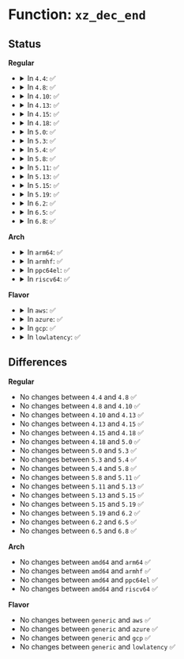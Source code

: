 # Function: <code>xz_dec_end</code>

## Status
<b>Regular</b>
<ul>
<li>
<details>
<summary>In <code>4.4</code>: ✅</summary>

```c
void xz_dec_end(struct xz_dec *s);
```

**Collision:** Unique Global

**Inline:** No

**Transformation:** False

**Instances:**

```
In lib/xz/xz_dec_stream.c (ffffffff8140f730)
Location: lib/xz/xz_dec_stream.c:812
Inline: False
Direct callers:
  - lib/decompress_unxz.c:unxz
  - lib/decompress_unxz.c:unxz
```
**Symbols:**

```
ffffffff8140f730-ffffffff8140f761: xz_dec_end (STB_GLOBAL)
```
</details>
</li>
<li>
<details>
<summary>In <code>4.8</code>: ✅</summary>

```c
void xz_dec_end(struct xz_dec *s);
```

**Collision:** Unique Global

**Inline:** No

**Transformation:** False

**Instances:**

```
In lib/xz/xz_dec_stream.c (ffffffff81457470)
Location: lib/xz/xz_dec_stream.c:812
Inline: False
Direct callers:
  - fs/squashfs/xz_wrapper.c:squashfs_xz_free
  - lib/decompress_unxz.c:unxz
  - lib/decompress_unxz.c:unxz
```
**Symbols:**

```
ffffffff81457470-ffffffff814574a1: xz_dec_end (STB_GLOBAL)
```
</details>
</li>
<li>
<details>
<summary>In <code>4.10</code>: ✅</summary>

```c
void xz_dec_end(struct xz_dec *s);
```

**Collision:** Unique Global

**Inline:** No

**Transformation:** False

**Instances:**

```
In lib/xz/xz_dec_stream.c (ffffffff81475e30)
Location: lib/xz/xz_dec_stream.c:812
Inline: False
Direct callers:
  - fs/squashfs/xz_wrapper.c:squashfs_xz_free
  - lib/decompress_unxz.c:unxz
  - lib/decompress_unxz.c:unxz
```
**Symbols:**

```
ffffffff81475e30-ffffffff81475e61: xz_dec_end (STB_GLOBAL)
```
</details>
</li>
<li>
<details>
<summary>In <code>4.13</code>: ✅</summary>

```c
void xz_dec_end(struct xz_dec *s);
```

**Collision:** Unique Global

**Inline:** No

**Transformation:** False

**Instances:**

```
In lib/xz/xz_dec_stream.c (ffffffff8147f230)
Location: lib/xz/xz_dec_stream.c:812
Inline: False
Direct callers:
  - lib/decompress_unxz.c:unxz
  - lib/decompress_unxz.c:unxz
```
**Symbols:**

```
ffffffff8147f230-ffffffff8147f262: xz_dec_end (STB_GLOBAL)
```
</details>
</li>
<li>
<details>
<summary>In <code>4.15</code>: ✅</summary>

```c
void xz_dec_end(struct xz_dec *s);
```

**Collision:** Unique Global

**Inline:** No

**Transformation:** False

**Instances:**

```
In lib/xz/xz_dec_stream.c (ffffffff814bb050)
Location: lib/xz/xz_dec_stream.c:828
Inline: False
Direct callers:
  - lib/decompress_unxz.c:unxz
  - lib/decompress_unxz.c:unxz
```
**Symbols:**

```
ffffffff814bb050-ffffffff814bb082: xz_dec_end (STB_GLOBAL)
```
</details>
</li>
<li>
<details>
<summary>In <code>4.18</code>: ✅</summary>

```c
void xz_dec_end(struct xz_dec *s);
```

**Collision:** Unique Global

**Inline:** No

**Transformation:** False

**Instances:**

```
In lib/xz/xz_dec_stream.c (ffffffff814ed870)
Location: lib/xz/xz_dec_stream.c:828
Inline: False
Direct callers:
  - lib/decompress_unxz.c:unxz
  - lib/decompress_unxz.c:unxz
```
**Symbols:**

```
ffffffff814ed870-ffffffff814ed8a1: xz_dec_end (STB_GLOBAL)
```
</details>
</li>
<li>
<details>
<summary>In <code>5.0</code>: ✅</summary>

```c
void xz_dec_end(struct xz_dec *s);
```

**Collision:** Unique Global

**Inline:** No

**Transformation:** False

**Instances:**

```
In lib/xz/xz_dec_stream.c (ffffffff81501750)
Location: lib/xz/xz_dec_stream.c:828
Inline: False
Direct callers:
  - lib/decompress_unxz.c:unxz
  - lib/decompress_unxz.c:unxz
```
**Symbols:**

```
ffffffff81501750-ffffffff81501781: xz_dec_end (STB_GLOBAL)
```
</details>
</li>
<li>
<details>
<summary>In <code>5.3</code>: ✅</summary>

```c
void xz_dec_end(struct xz_dec *s);
```

**Collision:** Unique Global

**Inline:** No

**Transformation:** False

**Instances:**

```
In lib/xz/xz_dec_stream.c (ffffffff8152f860)
Location: lib/xz/xz_dec_stream.c:828
Inline: False
Direct callers:
  - drivers/base/firmware_loader/main.c:fw_decompress_xz
  - drivers/base/firmware_loader/main.c:fw_decompress_xz
  - lib/decompress_unxz.c:unxz
  - lib/decompress_unxz.c:unxz
```
**Symbols:**

```
ffffffff8152f860-ffffffff8152f894: xz_dec_end (STB_GLOBAL)
```
</details>
</li>
<li>
<details>
<summary>In <code>5.4</code>: ✅</summary>

```c
void xz_dec_end(struct xz_dec *s);
```

**Collision:** Unique Global

**Inline:** No

**Transformation:** False

**Instances:**

```
In lib/xz/xz_dec_stream.c (ffffffff815506f0)
Location: lib/xz/xz_dec_stream.c:828
Inline: False
Direct callers:
  - drivers/base/firmware_loader/main.c:fw_decompress_xz
  - drivers/base/firmware_loader/main.c:fw_decompress_xz
  - lib/decompress_unxz.c:unxz
  - lib/decompress_unxz.c:unxz
```
**Symbols:**

```
ffffffff815506f0-ffffffff81550724: xz_dec_end (STB_GLOBAL)
```
</details>
</li>
<li>
<details>
<summary>In <code>5.8</code>: ✅</summary>

```c
void xz_dec_end(struct xz_dec *s);
```

**Collision:** Unique Global

**Inline:** No

**Transformation:** False

**Instances:**

```
In lib/xz/xz_dec_stream.c (ffffffff815d99a0)
Location: lib/xz/xz_dec_stream.c:828
Inline: False
Direct callers:
  - lib/decompress_unxz.c:unxz
  - lib/decompress_unxz.c:unxz
  - drivers/base/firmware_loader/main.c:fw_decompress_xz
  - drivers/base/firmware_loader/main.c:fw_decompress_xz_pages
```
**Symbols:**

```
ffffffff815d99a0-ffffffff815d99d6: xz_dec_end (STB_GLOBAL)
```
</details>
</li>
<li>
<details>
<summary>In <code>5.11</code>: ✅</summary>

```c
void xz_dec_end(struct xz_dec *s);
```

**Collision:** Unique Global

**Inline:** No

**Transformation:** False

**Instances:**

```
In lib/xz/xz_dec_stream.c (ffffffff815f7600)
Location: lib/xz/xz_dec_stream.c:828
Inline: False
Direct callers:
  - lib/decompress_unxz.c:unxz
  - lib/decompress_unxz.c:unxz
  - drivers/base/firmware_loader/main.c:fw_decompress_xz
  - drivers/base/firmware_loader/main.c:fw_decompress_xz_pages
```
**Symbols:**

```
ffffffff815f7600-ffffffff815f763b: xz_dec_end (STB_GLOBAL)
```
</details>
</li>
<li>
<details>
<summary>In <code>5.13</code>: ✅</summary>

```c
void xz_dec_end(struct xz_dec *s);
```

**Collision:** Unique Global

**Inline:** No

**Transformation:** False

**Instances:**

```
In lib/xz/xz_dec_stream.c (ffffffff815da2a0)
Location: lib/xz/xz_dec_stream.c:828
Inline: False
Direct callers:
  - lib/decompress_unxz.c:unxz
  - lib/decompress_unxz.c:unxz
  - drivers/base/firmware_loader/main.c:fw_decompress_xz
  - drivers/base/firmware_loader/main.c:fw_decompress_xz
```
**Symbols:**

```
ffffffff815da2a0-ffffffff815da2db: xz_dec_end (STB_GLOBAL)
```
</details>
</li>
<li>
<details>
<summary>In <code>5.15</code>: ✅</summary>

```c
void xz_dec_end(struct xz_dec *s);
```

**Collision:** Unique Global

**Inline:** No

**Transformation:** False

**Instances:**

```
In lib/xz/xz_dec_stream.c (ffffffff816457b0)
Location: lib/xz/xz_dec_stream.c:828
Inline: False
Direct callers:
  - lib/decompress_unxz.c:unxz
  - lib/decompress_unxz.c:unxz
  - drivers/base/firmware_loader/main.c:fw_decompress_xz
  - drivers/base/firmware_loader/main.c:fw_decompress_xz
```
**Symbols:**

```
ffffffff816457b0-ffffffff816457eb: xz_dec_end (STB_GLOBAL)
```
</details>
</li>
<li>
<details>
<summary>In <code>5.19</code>: ✅</summary>

```c
void xz_dec_end(struct xz_dec *s);
```

**Collision:** Unique Global

**Inline:** No

**Transformation:** False

**Instances:**

```
In lib/xz/xz_dec_stream.c (ffffffff8175b550)
Location: lib/xz/xz_dec_stream.c:828
Inline: False
Direct callers:
  - lib/decompress_unxz.c:unxz
  - lib/decompress_unxz.c:unxz
  - lib/decompress_unxz.c:unxz
  - lib/decompress_unxz.c:unxz
  - drivers/base/firmware_loader/main.c:fw_decompress_xz
  - drivers/base/firmware_loader/main.c:fw_decompress_xz
```
**Symbols:**

```
ffffffff8175b550-ffffffff8175b595: xz_dec_end (STB_GLOBAL)
```
</details>
</li>
<li>
<details>
<summary>In <code>6.2</code>: ✅</summary>

```c
void xz_dec_end(struct xz_dec *s);
```

**Collision:** Unique Global

**Inline:** No

**Transformation:** False

**Instances:**

```
In lib/xz/xz_dec_stream.c (ffffffff81888990)
Location: lib/xz/xz_dec_stream.c:828
Inline: False
Direct callers:
  - drivers/base/firmware_loader/main.c:fw_decompress_xz
  - drivers/base/firmware_loader/main.c:fw_decompress_xz
  - lib/decompress_unxz.c:unxz
  - lib/decompress_unxz.c:unxz
  - lib/decompress_unxz.c:unxz
  - lib/decompress_unxz.c:unxz
```
**Symbols:**

```
ffffffff81888990-ffffffff818889d5: xz_dec_end (STB_GLOBAL)
```
</details>
</li>
<li>
<details>
<summary>In <code>6.5</code>: ✅</summary>

```c
void xz_dec_end(struct xz_dec *s);
```

**Collision:** Unique Global

**Inline:** No

**Transformation:** False

**Instances:**

```
In lib/xz/xz_dec_stream.c (ffffffff818cad80)
Location: lib/xz/xz_dec_stream.c:828
Inline: False
Direct callers:
  - drivers/base/firmware_loader/main.c:fw_decompress_xz
  - drivers/base/firmware_loader/main.c:fw_decompress_xz
  - lib/decompress_unxz.c:unxz
  - lib/decompress_unxz.c:unxz
  - lib/decompress_unxz.c:unxz
  - lib/decompress_unxz.c:unxz
```
**Symbols:**

```
ffffffff818cad80-ffffffff818cadc5: xz_dec_end (STB_GLOBAL)
```
</details>
</li>
<li>
<details>
<summary>In <code>6.8</code>: ✅</summary>

```c
void xz_dec_end(struct xz_dec *s);
```

**Collision:** Unique Global

**Inline:** No

**Transformation:** False

**Instances:**

```
In lib/xz/xz_dec_stream.c (ffffffff8191c970)
Location: lib/xz/xz_dec_stream.c:828
Inline: False
Direct callers:
  - drivers/base/firmware_loader/main.c:fw_decompress_xz
  - drivers/base/firmware_loader/main.c:fw_decompress_xz
  - lib/decompress_unxz.c:unxz
  - lib/decompress_unxz.c:unxz
  - lib/decompress_unxz.c:unxz
  - lib/decompress_unxz.c:unxz
```
**Symbols:**

```
ffffffff8191c970-ffffffff8191c9b5: xz_dec_end (STB_GLOBAL)
```
</details>
</li>
</ul>
<b>Arch</b>
<ul>
<li>
<details>
<summary>In <code>arm64</code>: ✅</summary>

```c
void xz_dec_end(struct xz_dec *s);
```

**Collision:** Unique Global

**Inline:** No

**Transformation:** False

**Instances:**

```
In lib/xz/xz_dec_stream.c (ffff80001065c658)
Location: lib/xz/xz_dec_stream.c:828
Inline: False
Direct callers:
  - drivers/base/firmware_loader/main.c:fw_decompress_xz
  - drivers/base/firmware_loader/main.c:fw_decompress_xz
  - lib/decompress_unxz.c:unxz
  - lib/decompress_unxz.c:unxz
```
**Symbols:**

```
ffff80001065c658-ffff80001065c694: xz_dec_end (STB_GLOBAL)
```
</details>
</li>
<li>
<details>
<summary>In <code>armhf</code>: ✅</summary>

```c
void xz_dec_end(struct xz_dec *s);
```

**Collision:** Unique Global

**Inline:** No

**Transformation:** False

**Instances:**

```
In lib/xz/xz_dec_stream.c (c0805ee8)
Location: lib/xz/xz_dec_stream.c:828
Inline: False
Direct callers:
  - drivers/base/firmware_loader/main.c:fw_decompress_xz
  - drivers/base/firmware_loader/main.c:fw_decompress_xz
  - lib/decompress_unxz.c:unxz
  - lib/decompress_unxz.c:unxz
```
**Symbols:**

```
c0805ee8-c0805f18: xz_dec_end (STB_GLOBAL)
```
</details>
</li>
<li>
<details>
<summary>In <code>ppc64el</code>: ✅</summary>

```c
void xz_dec_end(struct xz_dec *s);
```

**Collision:** Unique Global

**Inline:** No

**Transformation:** False

**Instances:**

```
In lib/xz/xz_dec_stream.c (c00000000080e080)
Location: lib/xz/xz_dec_stream.c:828
Inline: False
Direct callers:
  - drivers/base/firmware_loader/main.c:fw_decompress_xz
  - drivers/base/firmware_loader/main.c:fw_decompress_xz
  - lib/decompress_unxz.c:unxz
  - lib/decompress_unxz.c:unxz
```
**Symbols:**

```
c00000000080e080-c00000000080e0d8: xz_dec_end (STB_GLOBAL)
```
</details>
</li>
<li>
<details>
<summary>In <code>riscv64</code>: ✅</summary>

```c
void xz_dec_end(struct xz_dec *s);
```

**Collision:** Unique Global

**Inline:** No

**Transformation:** False

**Instances:**

```
In lib/xz/xz_dec_stream.c (ffffffe00048a2fc)
Location: lib/xz/xz_dec_stream.c:828
Inline: False
Direct callers:
  - drivers/base/firmware_loader/main.c:fw_decompress_xz
  - drivers/base/firmware_loader/main.c:fw_decompress_xz
  - lib/decompress_unxz.c:unxz
  - lib/decompress_unxz.c:unxz
```
**Symbols:**

```
ffffffe00048a2fc-ffffffe00048a338: xz_dec_end (STB_GLOBAL)
```
</details>
</li>
</ul>
<b>Flavor</b>
<ul>
<li>
<details>
<summary>In <code>aws</code>: ✅</summary>

```c
void xz_dec_end(struct xz_dec *s);
```

**Collision:** Unique Global

**Inline:** No

**Transformation:** False

**Instances:**

```
In lib/xz/xz_dec_stream.c (ffffffff81548cd0)
Location: lib/xz/xz_dec_stream.c:828
Inline: False
Direct callers:
  - drivers/base/firmware_loader/main.c:fw_decompress_xz
  - drivers/base/firmware_loader/main.c:fw_decompress_xz
  - lib/decompress_unxz.c:unxz
  - lib/decompress_unxz.c:unxz
```
**Symbols:**

```
ffffffff81548cd0-ffffffff81548d04: xz_dec_end (STB_GLOBAL)
```
</details>
</li>
<li>
<details>
<summary>In <code>azure</code>: ✅</summary>

```c
void xz_dec_end(struct xz_dec *s);
```

**Collision:** Unique Global

**Inline:** No

**Transformation:** False

**Instances:**

```
In lib/xz/xz_dec_stream.c (ffffffff81538fb0)
Location: lib/xz/xz_dec_stream.c:828
Inline: False
Direct callers:
  - drivers/base/firmware_loader/main.c:fw_decompress_xz
  - drivers/base/firmware_loader/main.c:fw_decompress_xz
  - lib/decompress_unxz.c:unxz
  - lib/decompress_unxz.c:unxz
```
**Symbols:**

```
ffffffff81538fb0-ffffffff81538fe4: xz_dec_end (STB_GLOBAL)
```
</details>
</li>
<li>
<details>
<summary>In <code>gcp</code>: ✅</summary>

```c
void xz_dec_end(struct xz_dec *s);
```

**Collision:** Unique Global

**Inline:** No

**Transformation:** False

**Instances:**

```
In lib/xz/xz_dec_stream.c (ffffffff81544a10)
Location: lib/xz/xz_dec_stream.c:828
Inline: False
Direct callers:
  - lib/decompress_unxz.c:unxz
  - lib/decompress_unxz.c:unxz
```
**Symbols:**

```
ffffffff81544a10-ffffffff81544a44: xz_dec_end (STB_GLOBAL)
```
</details>
</li>
<li>
<details>
<summary>In <code>lowlatency</code>: ✅</summary>

```c
void xz_dec_end(struct xz_dec *s);
```

**Collision:** Unique Global

**Inline:** No

**Transformation:** False

**Instances:**

```
In lib/xz/xz_dec_stream.c (ffffffff8155e840)
Location: lib/xz/xz_dec_stream.c:828
Inline: False
Direct callers:
  - drivers/base/firmware_loader/main.c:fw_decompress_xz
  - drivers/base/firmware_loader/main.c:fw_decompress_xz
  - lib/decompress_unxz.c:unxz
  - lib/decompress_unxz.c:unxz
```
**Symbols:**

```
ffffffff8155e840-ffffffff8155e874: xz_dec_end (STB_GLOBAL)
```
</details>
</li>
</ul>

## Differences
<b>Regular</b>
<ul>
<li>
No changes between <code>4.4</code> and <code>4.8</code> ✅
</li>
<li>
No changes between <code>4.8</code> and <code>4.10</code> ✅
</li>
<li>
No changes between <code>4.10</code> and <code>4.13</code> ✅
</li>
<li>
No changes between <code>4.13</code> and <code>4.15</code> ✅
</li>
<li>
No changes between <code>4.15</code> and <code>4.18</code> ✅
</li>
<li>
No changes between <code>4.18</code> and <code>5.0</code> ✅
</li>
<li>
No changes between <code>5.0</code> and <code>5.3</code> ✅
</li>
<li>
No changes between <code>5.3</code> and <code>5.4</code> ✅
</li>
<li>
No changes between <code>5.4</code> and <code>5.8</code> ✅
</li>
<li>
No changes between <code>5.8</code> and <code>5.11</code> ✅
</li>
<li>
No changes between <code>5.11</code> and <code>5.13</code> ✅
</li>
<li>
No changes between <code>5.13</code> and <code>5.15</code> ✅
</li>
<li>
No changes between <code>5.15</code> and <code>5.19</code> ✅
</li>
<li>
No changes between <code>5.19</code> and <code>6.2</code> ✅
</li>
<li>
No changes between <code>6.2</code> and <code>6.5</code> ✅
</li>
<li>
No changes between <code>6.5</code> and <code>6.8</code> ✅
</li>
</ul>
<b>Arch</b>
<ul>
<li>
No changes between <code>amd64</code> and <code>arm64</code> ✅
</li>
<li>
No changes between <code>amd64</code> and <code>armhf</code> ✅
</li>
<li>
No changes between <code>amd64</code> and <code>ppc64el</code> ✅
</li>
<li>
No changes between <code>amd64</code> and <code>riscv64</code> ✅
</li>
</ul>
<b>Flavor</b>
<ul>
<li>
No changes between <code>generic</code> and <code>aws</code> ✅
</li>
<li>
No changes between <code>generic</code> and <code>azure</code> ✅
</li>
<li>
No changes between <code>generic</code> and <code>gcp</code> ✅
</li>
<li>
No changes between <code>generic</code> and <code>lowlatency</code> ✅
</li>
</ul>
